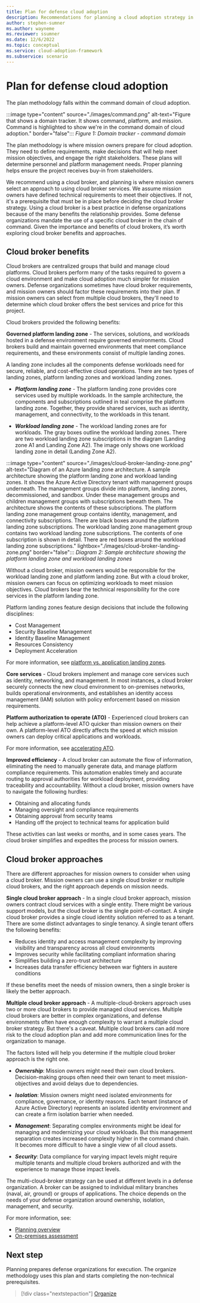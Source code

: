 ```yaml
---
title: Plan for defense cloud adoption
description: Recommendations for planning a cloud adoption strategy in a defense organization
author: stephen-sumner
ms.author: wayneme
ms.reviewer: ssumner
ms.date: 12/6/2022
ms.topic: conceptual
ms.service: cloud-adoption-framework
ms.subservice: scenario
---
```

# Plan for defense cloud adoption

The plan methodology falls within the command domain of cloud adoption.

:::image type="content" source="./images/command.png" alt-text="Figure that shows a domain tracker. It shows command, platform, and mission. Command is highlighted to show we're in the command domain of cloud adoption." border="false":::
*Figure 1: Domain tracker - command domain*

The plan methodology is where mission owners prepare for cloud adoption. They need to define requirements, make decisions that will help meet mission objectives, and engage the right stakeholders. These plans will determine personnel and platform management needs. Proper planning helps ensure the project receives buy-in from stakeholders.

We recommend using a cloud broker, and planning is where mission owners select an approach to using cloud broker services. We assume mission owners have defined technical requirements to meet their objectives. If not, it's a prerequisite that must be in place before deciding the cloud broker strategy. Using a cloud broker is a best practice in defense organizations because of the many benefits the relationship provides. Some defense organizations mandate the use of a specific cloud broker in the chain of command. Given the importance and benefits of cloud brokers, it’s worth exploring cloud broker benefits and approaches.

## Cloud broker benefits

Cloud brokers are centralized groups that build and manage cloud platforms. Cloud brokers perform many of the tasks required to govern a cloud environment and make cloud adoption much simpler for mission owners. Defense organizations sometimes have cloud broker requirements, and mission owners should factor these requirements into their plan. If mission owners can select from multiple cloud brokers, they'll need to determine which cloud broker offers the best services and price for this project.

Cloud brokers provided the following benefits:

**Governed platform landing zone** - The services, solutions, and workloads hosted in a defense environment require governed environments. Cloud brokers build and maintain governed environments that meet compliance requirements, and these environments consist of multiple landing zones.

A landing zone includes all the components defense workloads need for secure, reliable, and cost-effective cloud operations. There are two types of landing zones, platform landing zones and workload landing zones.

- ***Platform landing zone*** - The platform landing zone provides core services used by multiple workloads. In the sample architecture, the components and subscriptions outlined in teal comprise the platform landing zone. Together, they provide shared services, such as identity, management, and connectivity, to the workloads in this tenant.

- ***Workload landing zone*** - The workload landing zones are for workloads. The gray boxes outline the workload landing zones. There are two workload landing zone subscriptions in the diagram  (Landing zone A1 and Landing Zone A2). The image only shows one workload landing zone in detail (Landing Zone A2).

:::image type="content" source="./images/cloud-broker-landing-zone.png" alt-text="Diagram of an Azure landing zone architecture. A sample architecture showing the platform landing zone and workload landing zones. It shows the Azure Active Directory tenant with management groups underneath. The management groups divide into platform, landing zones, decommissioned, and sandbox. Under these management groups and children management groups with subscriptions beneath them. The architecture shows the contents of these subscriptions. The platform landing zone management group contains identity, management, and connectivity subscriptions. There are black boxes around the platform landing zone subscriptions. The workload landing zone management group contains two workload landing zone subscriptions. The contents of one subscription is shown in detail. There are red boxes around the workload landing zone subscriptions." lightbox="./images/cloud-broker-landing-zone.png" border="false":::
*Diagram 2: Sample architecture showing the platform landing zone and workload landing zones*

Without a cloud broker, mission owners would be responsible for the workload landing zone and platform landing zone. But with a cloud broker, mission owners can focus on optimizing workloads to meet mission objectives. Cloud brokers bear the technical responsibility for the core services in the platform landing zone.

Platform landing zones feature design decisions that include the following disciplines:

- Cost Management
- Security Baseline Management
- Identity Baseline Management
- Resources Consistency
- Deployment Acceleration

For more information, see [platform vs. application landing zones](../../ready/landing-zone/index.md#platform-vs-application-landing-zones).

**Core services** - Cloud brokers implement and manage core services such as identity, networking, and management. In most instances, a cloud broker securely connects the new cloud environment to on-premises networks, builds operational environments, and establishes an identity access management (IAM) solution with policy enforcement based on mission requirements.

**Platform authorization to operate (ATO)** - Experienced cloud brokers can help achieve a platform-level ATO quicker than mission owners on their own. A platform-level ATO directly affects the speed at which mission owners can deploy critical applications and workloads.

For more information, see [accelerating ATO](/azure/azure-government/compliance/documentation-accelerate-compliance).

**Improved efficiency** - A cloud broker can automate the flow of information, eliminating the need to manually generate data, and manage platform compliance requirements. This automation enables timely and accurate routing to approval authorities for workload deployment, providing traceability and accountability. Without a cloud broker, mission owners have to navigate the following hurdles:

- Obtaining and allocating funds
- Managing oversight and compliance requirements
- Obtaining approval from security teams
- Handing off the project to technical teams for application build

These activities can last weeks or months, and in some cases years. The cloud broker simplifies and expedites the process for mission owners.

## Cloud broker approaches

There are different approaches for mission owners to consider when using a cloud broker. Mission owners can use a single cloud broker or multiple cloud brokers, and the right approach depends on mission needs.

**Single cloud broker approach** - In a single cloud broker approach, mission owners contract cloud services with a single entity. There might be various support models, but the cloud broker is the single point-of-contact. A single cloud broker provides a single cloud identity solution referred to as a tenant. There are some distinct advantages to single tenancy. A single tenant offers the following benefits:

- Reduces identity and access management complexity by improving visibility and transparency across all cloud environments
- Improves security while facilitating compliant information sharing
- Simplifies building a zero-trust architecture
- Increases data transfer efficiency between war fighters in austere conditions

If these benefits meet the needs of mission owners, then a single broker is likely the better approach.

**Multiple cloud broker approach** - A multiple-cloud-brokers approach uses two or more cloud brokers to provide managed cloud services. Multiple cloud brokers are better in complex organizations, and defense environments often have enough complexity to warrant a multiple cloud broker strategy. But there's a caveat. Multiple cloud brokers can add more risk to the cloud adoption plan and add more communication lines for the organization to manage.

The factors listed will help you determine if the multiple cloud broker approach is the right one.

- ***Ownership***: Mission owners might need their own cloud brokers. Decision-making groups often need their own tenant to meet mission-objectives and avoid delays due to dependencies.

- ***Isolation***: Mission owners might need isolated environments for compliance, governance, or identity reasons. Each tenant (instance of Azure Active Directory) represents an isolated identity environment and can create a firm isolation barrier when needed.

- ***Management***: Separating complex environments might be ideal for managing and modernizing your cloud workloads. But this management separation creates increased complexity higher in the command chain. It becomes more difficult to have a single view of all cloud assets.

- ***Security***: Data compliance for varying impact levels might require multiple tenants and multiple cloud brokers authorized and with the experience to manage those impact levels.

The multi-cloud-broker strategy can be used at different levels in a defense organization. A broker can be assigned to individual military branches (naval, air, ground) or groups of applications. The choice depends on the needs of your defense organization around ownership, isolation, management, and security.

For more information, see:

- [Planning overview](../../plan/plan-intro.md)
- [On-premises assessment](../../plan/contoso-migration-assessment.md)

## Next step

Planning prepares defense organizations for execution. The organize methodology uses this plan and starts completing the non-technical prerequisites.

> [!div class="nextstepaction"]
> [Organize](organize.md)

